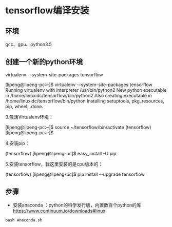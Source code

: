 # tensorflow编译安装

## 环境
gcc、gpu、python3.5

## 创建一个新的python环境

 virtualenv --system-site-packages tensorflow

[lipeng@lipeng-pc:~]$ virtualenv --system-site-packages tensorflow
Running virtualenv with interpreter /usr/bin/python2
New python executable in /home/linuxidc/tensorflow/bin/python2
Also creating executable in /home/linuxidc/tensorflow/bin/python
Installing setuptools, pkg_resources, pip, wheel...done.

3.激活Virtualenv环境：

[lipeng@lipeng-pc:~]$ source ~/tensorflow/bin/activate
(tensorflow) [lipeng@lipeng-pc:~]$

4.安装pip：

(tensorflow) [lipeng@lipeng-pc]$ easy_install -U pip

5.安装tensorflow，我这里安装的是cpu版本的：

(tensorflow) [lipeng@lipeng-pc]$ pip install --upgrade tensorflow

## 步骤
+ 安装anaconda ：python的科学发行版，内置数百个python的库
https://www.continuum.io/downloads#linux

```
bash Anaconda.sh
```
